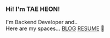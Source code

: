 ### Hi! I'm TAE HEON!
I'm Backend Developer and..<br>
Here are my spaces... <a href="kang-tae-heon@tistory.com">BLOG</a>  <a href="kang-tae-heon@tistory.com">RESUME</a> 🚀

<!--
**teh4/teh4** is a ✨ _special_ ✨ repository because its `README.md` (this file) appears on your GitHub profile.

Here are some ideas to get you started:

- 🔭 I’m currently working on ...
- 🌱 I’m currently learning ...
- 👯 I’m looking to collaborate on ...
- 🤔 I’m looking for help with ...
- 💬 Ask me about ...
- 📫 How to reach me: ...
- 😄 Pronouns: ...
- ⚡ Fun fact: ...
-->
